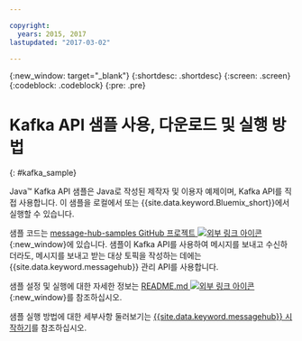 ```yaml
---

copyright:
  years: 2015, 2017
lastupdated: "2017-03-02"

---
```


{:new_window: target="_blank"}
{:shortdesc: .shortdesc}
{:screen: .screen}
{:codeblock: .codeblock}
{:pre: .pre}

# Kafka API 샘플 사용, 다운로드 및 실행 방법
{: #kafka_sample}


Java&trade; Kafka API 샘플은 Java로 작성된 제작자 및 이용자 예제이며, Kafka API를 직접 사용합니다. 이 샘플을 로컬에서 또는 {{site.data.keyword.Bluemix_short}}에서 실행할 수 있습니다.

샘플 코드는 [message-hub-samples GitHub 프로젝트 ![외부 링크 아이콘](../../icons/launch-glyph.svg "외부 링크 아이콘")](https://github.com/ibm-messaging/message-hub-samples/tree/master/kafka-java-console-sample){:new_window}에 있습니다. 샘플이 Kafka API를 사용하여 메시지를 보내고 수신하더라도, 메시지를 보내고 받는 대상 토픽을 작성하는 데에는
{{site.data.keyword.messagehub}} 관리 API를 사용합니다. 

샘플 설정 및 실행에 대한 자세한 정보는 [README.md ![외부 링크 아이콘](../../icons/launch-glyph.svg "외부 링크 아이콘")](https://github.com/ibm-messaging/message-hub-samples/tree/master/kafka-java-console-sample){:new_window}를 참조하십시오.

샘플 실행 방법에 대한 세부사항 둘러보기는 [{{site.data.keyword.messagehub}} 시작하기](/docs/services/MessageHub/index.html#getting_started_steps)를 참조하십시오.


